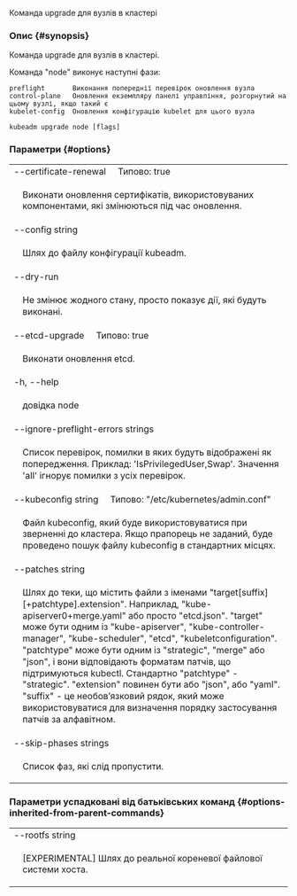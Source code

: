 
Команда upgrade для вузлів в кластері

### Опис {#synopsis}

Команда upgrade для вузлів в кластері.

Команда "node" виконує наступні фази:

```none
preflight       Виконання попереднії перевірок оновлення вузла
control-plane   Оновлення екземпляру панелі управління, розгорнутий на цьому вузлі, якщо такий є
kubelet-config  Оновлення конфігурацію kubelet для цього вузла
```

```shell
kubeadm upgrade node [flags]
```

### Параметри {#options}

<table style="width: 100%; table-layout: fixed;">
    <colgroup>
        <col span="1" style="width: 10px;" />
        <col span="1" />
    </colgroup>
    <tbody>
    <tr>
        <td colspan="2">--certificate-renewal&nbsp;&nbsp;&nbsp;&nbsp;&nbsp;Типово: true</td>
    </tr>
    <tr>
        <td></td>
        <td style="line-height: 130%; word-wrap: break-word;"><p>Виконати оновлення сертифікатів, використовуваних компонентами, які змінюються під час оновлення.</p></td>
    </tr>
    <tr>
        <td colspan="2">--config string</td>
    </tr>
    <tr>
        <td></td><td style="line-height: 130%; word-wrap: break-word;"><p>Шлях до файлу конфігурації kubeadm.</p></td>
    </tr>
    <tr>
        <td colspan="2">--dry-run</td>
    </tr>
    <tr>
        <td></td><td style="line-height: 130%; word-wrap: break-word;"><p>Не змінює жодного стану, просто показує дії, які будуть виконані.</p></td>
    </tr>
    <tr>
        <td colspan="2">--etcd-upgrade&nbsp;&nbsp;&nbsp;&nbsp;&nbsp;Типово: true</td>
    </tr>
    <tr>
        <td></td><td style="line-height: 130%; word-wrap: break-word;"><p>Виконати оновлення etcd.</p></td>
    </tr>
    <tr>
        <td colspan="2">-h, --help</td>
    </tr>
    <tr>
        <td></td><td style="line-height: 130%; word-wrap: break-word;"><p>довідка node</p></td>
    </tr>
    <tr>
        <td colspan="2">--ignore-preflight-errors strings</td>
    </tr>
    <tr>
        <td></td><td style="line-height: 130%; word-wrap: break-word;"><p>Список перевірок, помилки в яких будуть відображені як попередження. Приклад: 'IsPrivilegedUser,Swap'. Значення 'all' ігнорує помилки з усіх перевірок.</p></td>
    </tr>
    <tr>
        <td colspan="2">--kubeconfig string&nbsp;&nbsp;&nbsp;&nbsp;&nbsp;Типово: "/etc/kubernetes/admin.conf"</td>
    </tr>
    <tr>
        <td></td><td style="line-height: 130%; word-wrap: break-word;"><p>Файл kubeconfig, який буде використовуватися при зверненні до кластера. Якщо прапорець не заданий, буде проведено пошук файлу kubeconfig в стандартних місцях.</p></td>
    </tr>
    <tr>
        <td colspan="2">--patches string</td>
    </tr>
    <tr>
        <td></td><td style="line-height: 130%; word-wrap: break-word;"><p>Шлях до теки, що містить файли з іменами &quot;target[suffix][+patchtype].extension&quot;. Наприклад, &quot;kube-apiserver0+merge.yaml&quot; або просто &quot;etcd.json&quot;. &quot;target&quot; може бути одним із &quot;kube-apiserver&quot;, &quot;kube-controller-manager&quot;, &quot;kube-scheduler&quot;, &quot;etcd&quot;, &quot;kubeletconfiguration&quot;. &quot;patchtype&quot; може бути одним із &quot;strategic&quot;, &quot;merge&quot; або &quot;json&quot;, і вони відповідають форматам патчів, що підтримуються kubectl. Стандартно &quot;patchtype&quot; - &quot;strategic&quot;. &quot;extension&quot; повинен бути або &quot;json&quot;, або &quot;yaml&quot;. &quot;suffix&quot; - це необовʼязковий рядок, який може використовуватися для визначення порядку застосування патчів за алфавітном.</p></td>
    </tr>
    <tr>
        <td colspan="2">--skip-phases strings</td>
    </tr>
    <tr>
        <td></td><td style="line-height: 130%; word-wrap: break-word;"><p>Список фаз, які слід пропустити.</p></td>
    </tr>

</tbody>
</table>

### Параметри успадковані від батьківських команд {#options-inherited-from-parent-commands}

<table style="width: 100%; table-layout: fixed;">
    <colgroup>
        <col span="1" style="width: 10px;" />
        <col span="1" />
    </colgroup>
    <tbody>
        <tr>
            <td colspan="2">--rootfs string</td>
        </tr>
        <tr>
            <td></td><td style="line-height: 130%; word-wrap: break-word;"><p>[EXPERIMENTAL] Шлях до реальної кореневої файлової системи хоста.</p></td>
        </tr>
    </tbody>
</table>
